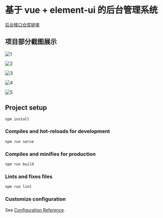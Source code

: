 # 基于 vue + element-ui 的后台管理系统

[后台接口仓库链接](https://github.com/wangxin223355/vue-back-message-serve)

## 项目部分截图展示

![1](https://user-images.githubusercontent.com/50372203/92676341-f0711780-f353-11ea-9323-60a17d2345be.png)

![2](https://user-images.githubusercontent.com/50372203/92676345-f1a24480-f353-11ea-9569-ac64b1b1d6ec.png)

![3](https://user-images.githubusercontent.com/50372203/92676350-f23adb00-f353-11ea-96c5-b6c9fb824352.png)

![4](https://user-images.githubusercontent.com/50372203/92676351-f36c0800-f353-11ea-9188-85f0cc70eeb0.png)

![5](https://user-images.githubusercontent.com/50372203/92676352-f4049e80-f353-11ea-8c86-f744c7cf6fd2.png)

## Project setup

```
npm install
```

### Compiles and hot-reloads for development

```
npm run serve
```

### Compiles and minifies for production

```
npm run build
```

### Lints and fixes files

```
npm run lint
```

### Customize configuration

See [Configuration Reference](https://cli.vuejs.org/config/).
